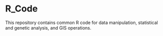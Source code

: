 # R_Code

This repository contains common R code for data manipulation, statistical and genetic analysis, and GIS operations.  
